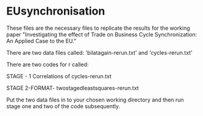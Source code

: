 # EUsynchronisation

These files are the necessary files to replicate the results for the working paper "Investigating the effect of Trade on Business Cycle Synchronization: An Applied Case to the EU."

There are two data files called: 'bilatagain-rerun.txt' and 'cycles-rerun.txt'

There are two codes for r called:

STAGE - 1 Correlations of cycles-rerun.txt

STAGE 2-FORMAT- twostagedleastsquares-rerun.txt

Put the two data files in to your chosen working directory and then run stage one and two of the code subsequently.
